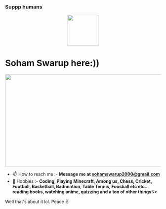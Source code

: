 ###  Suppp humans

<div id="header" align="center">
  <img src="https://media.giphy.com/media/M9gbBd9nbDrOTu1Mqx/giphy.gif" width="100"/>
</div>

<h1 > Soham Swarup here:))</h1>

<div align="center">
  <img src="https://media.giphy.com/media/dWesBcTLavkZuG35MI/giphy.gif" width="600" height="300"/>
</div>

- 📫 How to reach me :- **Message me at sohamswarup2000@gmail.com**
- 🌱 Hobbies :- **Coding, Playing Minecraft, Among us, Chess, Cricket, Football, Basketball, Badmintion, Table Tennis, Foosball etc etc.. reading books, watching anime, quizzing and a ton of other things!:>**

 Well that's about it lol. Peace ✌️
